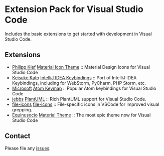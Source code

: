 # Extension Pack for Visual Studio Code

Includes the basic extensions to get started with development in Visual Studio Code.

## Extensions

<!-- +Extensions -->
* [Philipp Kief](https://marketplace.visualstudio.com/publishers/PKief) [Material Icon Theme](https://marketplace.visualstudio.com/items?itemName=PKief.material-icon-theme) :: Material Design Icons for Visual Studio Code
* [Keisuke Kato](https://marketplace.visualstudio.com/publishers/k--kato) [IntelliJ IDEA Keybindings](https://marketplace.visualstudio.com/items?itemName=k--kato.intellij-idea-keybindings) :: Port of IntelliJ IDEA Keybindings, including for WebStorm, PyCharm, PHP Storm, etc.
* [Microsoft](https://marketplace.visualstudio.com/publishers/ms-vscode) [Atom Keymap](https://marketplace.visualstudio.com/items?itemName=ms-vscode.atom-keybindings) :: Popular Atom keybindings for Visual Studio Code
* [jebbs](https://marketplace.visualstudio.com/publishers/jebbs) [PlantUML](https://marketplace.visualstudio.com/items?itemName=jebbs.plantuml) :: Rich PlantUML support for Visual Studio Code.
* [file-icons](https://marketplace.visualstudio.com/publishers/file-icons) [file-icons](https://marketplace.visualstudio.com/items?itemName=file-icons.file-icons) :: File-specific icons in VSCode for improved visual grepping.
* [Equinusocio](https://marketplace.visualstudio.com/publishers/Equinusocio) [Material Theme](https://marketplace.visualstudio.com/items?itemName=Equinusocio.vsc-material-theme) :: The most epic theme now for Visual Studio Code
<!-- -Extensions -->

## Contact

Please file any [issues](https://github.com/itmcdev/vscode-extensions/issues).
